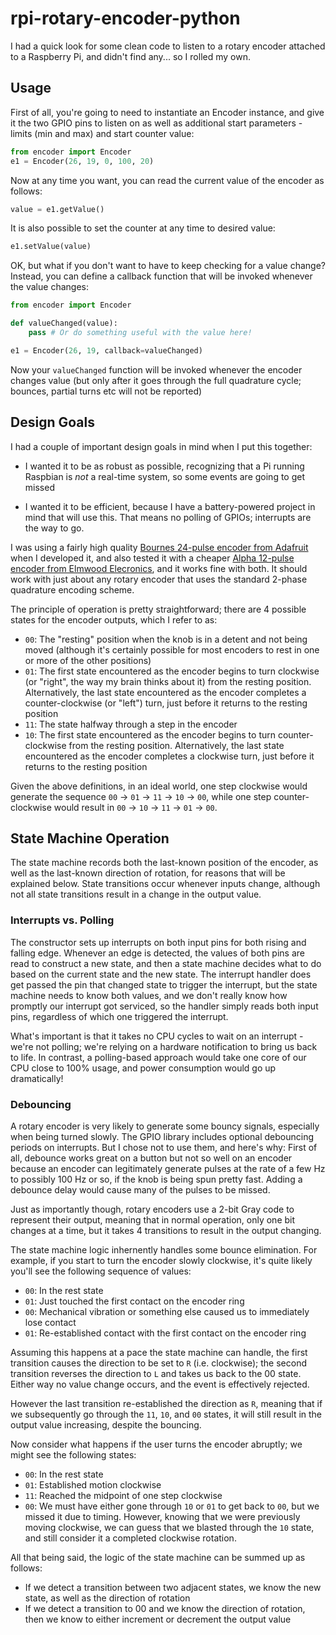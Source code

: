 # rpi-rotary-encoder-python
I had a quick look for some clean code to listen to a rotary encoder attached to a Raspberry Pi, and didn't find any... so I rolled my own.

## Usage

First of all, you're going to need to instantiate an Encoder instance, and give it the two GPIO pins to listen on as well as additional start parameters - limits (min and max) and start counter value:

```python
from encoder import Encoder
e1 = Encoder(26, 19, 0, 100, 20)
```

Now at any time you want, you can read the current value of the encoder as follows:

```python
value = e1.getValue()
```

It is also possible to set the counter at any time to desired value:

```python
e1.setValue(value)
```

OK, but what if you don't want to have to keep checking for a value change?  Instead, you can define a callback function that will be invoked whenever the value changes:

```python
from encoder import Encoder

def valueChanged(value):
    pass # Or do something useful with the value here!

e1 = Encoder(26, 19, callback=valueChanged)
```
Now your `valueChanged` function will be invoked whenever the encoder changes value (but only after it goes through the full quadrature cycle; bounces, partial turns etc will not be reported)

## Design Goals
I had a couple of important design goals in mind when I put this together:

* I wanted it to be as robust as possible, recognizing that a Pi running Raspbian is *not* a real-time system, so some events are going to get missed

* I wanted it to be efficient, because I have a battery-powered project in mind that will use this.  That means no polling of GPIOs; interrupts are the way to go.

I was using a fairly high quality [Bournes 24-pulse encoder from Adafruit](https://www.adafruit.com/product/377) when I developed it, and also tested it with a cheaper [Alpha 12-pulse encoder from Elmwood Elecronics](https://elmwoodelectronics.ca/products/9117), and it works fine with both.  It should work with just about any rotary encoder that uses the standard 2-phase quadrature encoding scheme.

The principle of operation is pretty straightforward; there are 4 possible states for the encoder outputs, which I refer to as:

* `00`: The "resting" position when the knob is in a detent and not being moved (although it's certainly possible for most encoders to rest in one or more of the other positions)
* `01`: The first state encountered as the encoder begins to turn clockwise (or "right", the way my brain thinks about it) from the resting position.  Alternatively, the last state encountered as the encoder completes a counter-clockwise (or "left") turn, just before it returns to the resting position
* `11`: The state halfway through a step in the encoder
* `10`: The first state encountered as the encoder begins to turn counter-clockwise from the resting position.  Alternatively, the last state encountered as the encoder completes a clockwise turn, just before it returns to the resting position

Given the above definitions, in an ideal world, one step clockwise would generate the sequence `00` -> `01` -> `11` -> `10` -> `00`, while one step counter-clockwise would result in `00` -> `10` -> `11` -> `01` -> `00`.

## State Machine Operation

The state machine records both the last-known position of the encoder, as well as the last-known direction of rotation, for reasons that will be explained below.  State transitions occur whenever inputs change, although not all state transitions result in a change in the output value.  

### Interrupts vs. Polling

The constructor sets up interrupts on both input pins for both rising and falling edge.  Whenever an edge is detected, the values of both pins are read to construct a new state, and then a state machine decides what to do based on the current state and the new state.  The interrupt handler does get passed the pin that changed state to trigger the interrupt, but the state machine needs to know both values, and we don't really know how promptly our interrupt got serviced, so the handler simply reads both input pins, regardless of which one triggered the interrupt.

What's important is that it takes no CPU cycles to wait on an interrupt - we're not polling; we're relying on a hardware notification to bring us back to life.  In contrast, a polling-based approach would take one core of our CPU close to 100% usage, and power consumption would go up dramatically!

### Debouncing

A rotary encoder is very likely to generate some bouncy signals, especially when being turned slowly.  The GPIO library includes optional debouncing periods on interrupts.  But I chose not to use them, and here's why: First of all, debounce works great on a button but not so well on an encoder because an encoder can legitimately generate pulses at the rate of a few Hz to possibly 100 Hz or so, if the knob is being spun pretty fast.  Adding a debounce delay would cause many of the pulses to be missed.

Just as importantly though, rotary encoders use a 2-bit Gray code to represent their output, meaning that in normal operation, only one bit changes at a time, but it takes 4 transitions to result in the output changing.

The state machine logic inhernently handles some bounce elimination. For example, if you start to turn the encoder slowly clockwise, it's quite likely you'll see the following sequence of values:

* `00`: In the rest state
* `01`: Just touched the first contact on the encoder ring
* `00`: Mechanical vibration or something else caused us to immediately lose contact
* `01`: Re-established contact with the first contact on the encoder ring

Assuming this happens at a pace the state machine can handle, the first transition causes the direction to be set to `R` (i.e. clockwise); the second transition reverses the direction to `L` and takes us back to the 00 state.  Either way no value change occurs, and the event is effectively rejected.

However the last transition re-established the direction as `R`, meaning that if we subsequently go through the `11`, `10`, and `00` states, it will still result in the output value increasing, despite the bouncing.

Now consider what happens if the user turns the encoder abruptly; we might see the following states:

* `00`: In the rest state
* `01`: Established motion clockwise
* `11`: Reached the midpoint of one step clockwise
* `00`: We must have either gone through `10` or `01` to get back to `00`, but we missed it due to timing.  However, knowing that we were previously moving clockwise, we can guess that we blasted through the `10` state, and still consider it a completed clockwise rotation.

All that being said, the logic of the state machine can be summed up as follows:
* If we detect a transition between two adjacent states, we know the new state, as well as the direction of rotation
* If we detect a transition to 00 and we know the direction of rotation, then we know to either increment or decrement the output value

